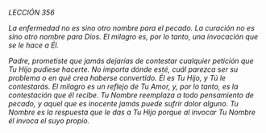 *LECCIÓN 356*

*La enfermedad no es sino otro nombre para el pecado. La curación no es sino otro nombre para Dios. El milagro es, por lo tanto, una invocación que se le hace a Él.*

_Padre, prometiste que jamás dejarías de contestar cualquier petición que Tu Hijo pudiese hacerte. No importa dónde esté, cuál parezca ser su problema o en qué crea haberse convertido. Él es Tu Hijo, y Tú le contestarás. El milagro es un reflejo de Tu Amor, y, por lo tanto, es la contestación que él recibe. Tu Nombre reemplaza a todo pensamiento de pecado, y aquel que es inocente jamás puede sufrir dolor alguno. Tu Nombre es la respuesta que le das a Tu Hijo porque al invocar Tu Nombre él invoca el suyo propio._